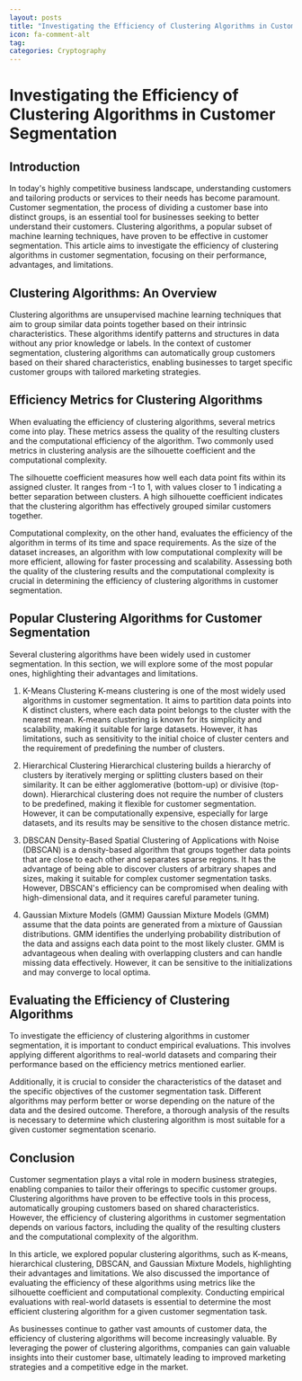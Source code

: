 ```yaml
---
layout: posts
title: "Investigating the Efficiency of Clustering Algorithms in Customer Segmentation"
icon: fa-comment-alt
tag:      
categories: Cryptography
---
```



# Investigating the Efficiency of Clustering Algorithms in Customer Segmentation

## Introduction
In today's highly competitive business landscape, understanding customers and tailoring products or services to their needs has become paramount. Customer segmentation, the process of dividing a customer base into distinct groups, is an essential tool for businesses seeking to better understand their customers. Clustering algorithms, a popular subset of machine learning techniques, have proven to be effective in customer segmentation. This article aims to investigate the efficiency of clustering algorithms in customer segmentation, focusing on their performance, advantages, and limitations.

## Clustering Algorithms: An Overview
Clustering algorithms are unsupervised machine learning techniques that aim to group similar data points together based on their intrinsic characteristics. These algorithms identify patterns and structures in data without any prior knowledge or labels. In the context of customer segmentation, clustering algorithms can automatically group customers based on their shared characteristics, enabling businesses to target specific customer groups with tailored marketing strategies.

## Efficiency Metrics for Clustering Algorithms
When evaluating the efficiency of clustering algorithms, several metrics come into play. These metrics assess the quality of the resulting clusters and the computational efficiency of the algorithm. Two commonly used metrics in clustering analysis are the silhouette coefficient and the computational complexity.

The silhouette coefficient measures how well each data point fits within its assigned cluster. It ranges from -1 to 1, with values closer to 1 indicating a better separation between clusters. A high silhouette coefficient indicates that the clustering algorithm has effectively grouped similar customers together.

Computational complexity, on the other hand, evaluates the efficiency of the algorithm in terms of its time and space requirements. As the size of the dataset increases, an algorithm with low computational complexity will be more efficient, allowing for faster processing and scalability. Assessing both the quality of the clustering results and the computational complexity is crucial in determining the efficiency of clustering algorithms in customer segmentation.

## Popular Clustering Algorithms for Customer Segmentation
Several clustering algorithms have been widely used in customer segmentation. In this section, we will explore some of the most popular ones, highlighting their advantages and limitations.

1. K-Means Clustering
K-means clustering is one of the most widely used algorithms in customer segmentation. It aims to partition data points into K distinct clusters, where each data point belongs to the cluster with the nearest mean. K-means clustering is known for its simplicity and scalability, making it suitable for large datasets. However, it has limitations, such as sensitivity to the initial choice of cluster centers and the requirement of predefining the number of clusters.

2. Hierarchical Clustering
Hierarchical clustering builds a hierarchy of clusters by iteratively merging or splitting clusters based on their similarity. It can be either agglomerative (bottom-up) or divisive (top-down). Hierarchical clustering does not require the number of clusters to be predefined, making it flexible for customer segmentation. However, it can be computationally expensive, especially for large datasets, and its results may be sensitive to the chosen distance metric.

3. DBSCAN
Density-Based Spatial Clustering of Applications with Noise (DBSCAN) is a density-based algorithm that groups together data points that are close to each other and separates sparse regions. It has the advantage of being able to discover clusters of arbitrary shapes and sizes, making it suitable for complex customer segmentation tasks. However, DBSCAN's efficiency can be compromised when dealing with high-dimensional data, and it requires careful parameter tuning.

4. Gaussian Mixture Models (GMM)
Gaussian Mixture Models (GMM) assume that the data points are generated from a mixture of Gaussian distributions. GMM identifies the underlying probability distribution of the data and assigns each data point to the most likely cluster. GMM is advantageous when dealing with overlapping clusters and can handle missing data effectively. However, it can be sensitive to the initializations and may converge to local optima.

## Evaluating the Efficiency of Clustering Algorithms
To investigate the efficiency of clustering algorithms in customer segmentation, it is important to conduct empirical evaluations. This involves applying different algorithms to real-world datasets and comparing their performance based on the efficiency metrics mentioned earlier.

Additionally, it is crucial to consider the characteristics of the dataset and the specific objectives of the customer segmentation task. Different algorithms may perform better or worse depending on the nature of the data and the desired outcome. Therefore, a thorough analysis of the results is necessary to determine which clustering algorithm is most suitable for a given customer segmentation scenario.

## Conclusion
Customer segmentation plays a vital role in modern business strategies, enabling companies to tailor their offerings to specific customer groups. Clustering algorithms have proven to be effective tools in this process, automatically grouping customers based on shared characteristics. However, the efficiency of clustering algorithms in customer segmentation depends on various factors, including the quality of the resulting clusters and the computational complexity of the algorithm.

In this article, we explored popular clustering algorithms, such as K-means, hierarchical clustering, DBSCAN, and Gaussian Mixture Models, highlighting their advantages and limitations. We also discussed the importance of evaluating the efficiency of these algorithms using metrics like the silhouette coefficient and computational complexity. Conducting empirical evaluations with real-world datasets is essential to determine the most efficient clustering algorithm for a given customer segmentation task.

As businesses continue to gather vast amounts of customer data, the efficiency of clustering algorithms will become increasingly valuable. By leveraging the power of clustering algorithms, companies can gain valuable insights into their customer base, ultimately leading to improved marketing strategies and a competitive edge in the market.